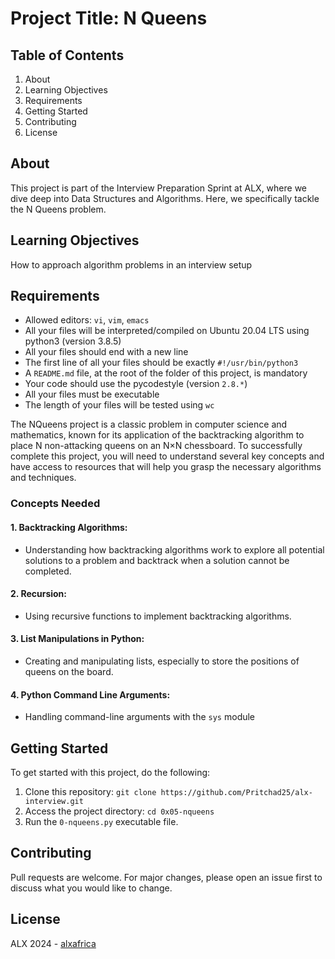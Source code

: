 # Project Title: N Queens

## Table of Contents
1. About
2. Learning Objectives
3. Requirements
4. Getting Started
5. Contributing
6. License

## About <a name="about"></a>
This project is part of the Interview Preparation Sprint at ALX, where we dive deep into Data Structures and Algorithms. Here, we specifically tackle the N Queens problem.

## Learning Objectives <a name="learning-objectives"></a>
How to approach algorithm problems in an interview setup

## Requirements <a name="requirements"></a>
- Allowed editors: `vi`, `vim`, `emacs`
- All your files will be interpreted/compiled on Ubuntu 20.04 LTS using python3 (version 3.8.5)
- All your files should end with a new line
- The first line of all your files should be exactly `#!/usr/bin/python3`
- A `README.md` file, at the root of the folder of this project, is mandatory
- Your code should use the pycodestyle (version `2.8.*`)
- All your files must be executable
- The length of your files will be tested using `wc`

The NQueens project is a classic problem in computer science and mathematics, known for its application of the backtracking algorithm to place N non-attacking queens on an N×N chessboard. To successfully complete this project, you will need to understand several key concepts and have access to resources that will help you grasp the necessary algorithms and techniques.
### Concepts Needed
#### 1. Backtracking Algorithms:
- Understanding how backtracking algorithms work to explore all potential solutions to a problem and backtrack when a solution cannot be completed.
#### 2. Recursion:
- Using recursive functions to implement backtracking algorithms.
#### 3. List Manipulations in Python:
- Creating and manipulating lists, especially to store the positions of queens on the board.
#### 4. Python Command Line Arguments:
- Handling command-line arguments with the `sys` module

## Getting Started <a name="getting-started"></a>
To get started with this project, do the following:

1. Clone this repository: `git clone https://github.com/Pritchad25/alx-interview.git`
2. Access the project directory: `cd 0x05-nqueens`
3. Run the `0-nqueens.py` executable file.

## Contributing <a name="contributing"></a>
Pull requests are welcome. For major changes, please open an issue first to discuss what you would like to change.

## License <a name="license"></a>
ALX 2024 - [alxafrica](https://www.alxafrica.com)
